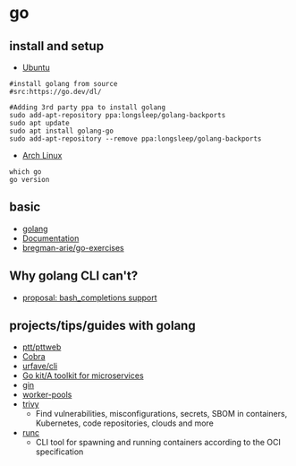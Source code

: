 # go

## install and setup

* [Ubuntu](https://github.com/golang/go/wiki/Ubuntu)

```shell
#install golang from source
#src:https://go.dev/dl/

#Adding 3rd party ppa to install golang
sudo add-apt-repository ppa:longsleep/golang-backports
sudo apt update
sudo apt install golang-go
sudo add-apt-repository --remove ppa:longsleep/golang-backports
```

* [Arch Linux](https://wiki.archlinux.org/title/Go)

```shell
which go
go version

```


## basic

* [golang](https://roadmap.sh/golang)
* [Documentation](https://go.dev/doc/)
* [bregman-arie/go-exercises](https://github.com/bregman-arie/go-exercises)

## Why golang CLI can't?

* [proposal: bash_completions support](https://github.com/golang/go/issues/58598)

## projects/tips/guides with golang

* [ptt/pttweb](https://github.com/ptt/pttweb)
* [Cobra](https://github.com/spf13/cobra)
* [urfave/cli](https://github.com/urfave/cli)
* [Go kit/A toolkit for microservices](https://gokit.io/)
* [gin](https://github.com/gin-gonic/gin)
* [worker-pools](https://gobyexample.com/worker-pools)
* [trivy](https://github.com/aquasecurity/trivy)
    * Find vulnerabilities, misconfigurations, secrets, SBOM in containers, Kubernetes, code repositories, clouds and more 
* [runc](https://github.com/opencontainers/runc)
    * CLI tool for spawning and running containers according to the OCI specification